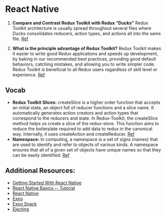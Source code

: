 # React Native

1. **Compare and Contrast Redux Toolkit with Redux “Ducks”**
Redux Toolkit architecture is usually spread throughout several files where Ducks consolidates reducers, action types, and actions all into the same file. [Ref](https://medium.com/swlh/the-good-the-bad-of-react-redux-and-why-ducks-might-be-the-solution-1567d5bdc698)

1. **What is the principle advantage of Redux Toolkit?**
Redux Toolkit makes it easier to write good Redux applications and speeds up development, by baking in our recommended best practices, providing good default behaviors, catching mistakes, and allowing you to write simpler code. Redux Toolkit is beneficial to all Redux users regardless of skill level or experience. [Ref](https://redux.js.org/redux-toolkit/overview#:~:text=Redux%20Toolkit%20makes%20it%20easier,of%20skill%20level%20or%20experience.)

## Vocab
- **Redux Toolkit Slices:**
createSlice is a higher order function that accepts an initial state, an object full of reducer functions and a slice name. It automatically generates action creators and action types that correspond to the reducers and state.
In Redux-Toolkit, the createSlice method helps us create a slice of the redux-store. This function aims to reduce the boilerplate required to add data to redux in the canonical way. Internally, it uses createAction and createReducer. [Ref](https://medium.com/geekculture/understanding-createslice-in-redux-toolkit-reactjs-eca8d20f45d7)
- **Namespace:**
In computing, a namespace is a set of signs (names) that are used to identify and refer to objects of various kinds. A namespace ensures that all of a given set of objects have unique names so that they can be easily identified. [Ref](https://en.wikipedia.org/wiki/Namespace)

## Additional Resources:

- [Getting Started With React Native](https://reactnative.dev/docs/getting-started)
- [React Native Basics -- Tutorial](https://reactnative.dev/docs/tutorial)
- [React Native](https://reactnative.dev/)
- [Expo](https://expo.dev/)
- [Expo Snack](https://snack.expo.dev/)
- [Ejecting](https://docs.expo.dev/expokit/eject/?redirected)